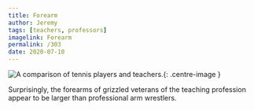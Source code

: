 ```yaml
---
title: Forearm
author: Jeremy
tags: [teachers, professors]
imagelink: Forearm
permalink: /303
date: 2020-07-10
---
```


![A comparison of tennis players and teachers.](https://res.cloudinary.com/dh3hm8pb7/image/upload/c_scale,q_auto:best/v1535842782/Handwaving/Published/Forearm.png){: .centre-image }

Surprisingly, the forearms of grizzled veterans of the teaching profession appear to be larger than professional arm wrestlers.
